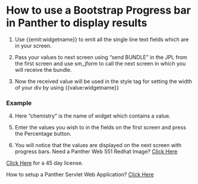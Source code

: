 # How to use a Bootstrap Progress bar in Panther to display results

1) Use {{emit:widgetname}} to emit all the single line text fields which are in your screen.

2) Pass your values to next screen using “send BUNDLE” in the JPL from the first screen and use sm_jform to call the next screen in which you will receive the bundle.

3) Now the received value will be used in the style tag for setting the width of your div by using {{value:widgetname}}

### Example

<div class="progress">

<div class="progress-bar progress-bar-info progress-bar-striped" role="progressbar" aria-valuenow="70" aria-valuemin="0" aria-valuemax="100" style="width:{{value:chemistry}}%">

4) Here “chemistry” is the name of widget which contains a value.

5) Enter the values you wish to in the fields on the first screen and press the Percentage button.

6) You will notice that the values are displayed on the next screen with progress bars.
Need a Panther Web 551 Redhat Image? [Click Here](https://hub.docker.com/r/prolificspanther)

[Click Here](https://www.prolifics.com/panther-trial-license-request) for a 45 day license.

How to setup a Panther Servlet Web Application? [Click Here](https://github.com/ProlificsPanther/PantherWeb/releases)
